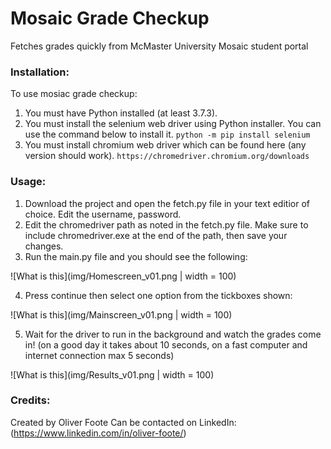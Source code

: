 # Mosaic Grade Checkup

Fetches grades quickly from McMaster University Mosaic student portal

### Installation:

To use mosiac grade checkup:
1. You must have Python installed (at least 3.7.3).
2. You must install the selenium web driver using Python installer. You can use the command below to install it.
`python -m pip install selenium`
3. You must install chromium web driver which can be found here (any version should work).
`https://chromedriver.chromium.org/downloads`

### Usage:

1. Download the project and open the fetch.py file in your text editior of choice. Edit the username, password. 
2. Edit the chromedriver path as noted in the fetch.py file. Make sure to include chromedriver.exe at the end of the path, then save your changes.
3. Run the main.py file and you should see the following:

![What is this](img/Homescreen_v01.png | width = 100)
<!-- ![alt text](https://github.com/Footeo/mosaic-grade-checkup/blob/main/img/Homescreen_v01.png?raw=true) -->
4. Press continue then select one option from the tickboxes shown:

![What is this](img/Mainscreen_v01.png | width = 100)
<!-- ![alt text](https://github.com/Footeo/mosaic-grade-checkup/blob/main/img/Mainscreen_v01.png?raw=true) -->
5. Wait for the driver to run in the background and watch the grades come in! (on a good day it takes about 10 seconds, on a fast computer and internet connection max 5 seconds)

![What is this](img/Results_v01.png | width = 100)
<!-- ![alt text](https://github.com/Footeo/mosaic-grade-checkup/blob/main/img/Results_v01.png?raw=true) -->

### Credits:

Created by Oliver Foote
Can be contacted on LinkedIn: (https://www.linkedin.com/in/oliver-foote/)

